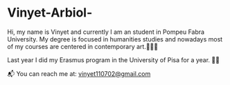 # Vinyet-Arbiol-

Hi, my name is Vinyet and currently I am an student in Pompeu Fabra University. My degree is focused in humanities studies and nowadays most of my courses are centered in contemporary art.👩🏻‍🎨

Last year I did my Erasmus program in the University of Pisa for a year. 🤌🍕

📬 You can reach me at: vinyet110702@gmail.com 
